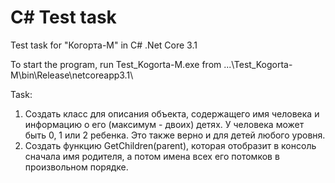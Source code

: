 # C# Test task
Test task for "Когорта-М" in C# .Net Core 3.1

To start the program, run Test_Kogorta-M.exe from ...\Test_Kogorta-M\bin\Release\netcoreapp3.1\

Task:
1) Создать класс для описания объекта, содержащего имя человека и информацию о его (максимум - двоих) детях.
У человека может быть 0, 1 или 2 ребенка. 
Это также верно и для детей любого уровня.
2) Создать функцию GetChildren(parent), которая отобразит в консоль сначала имя родителя, а потом имена всех его потомков в произвольном порядке.

